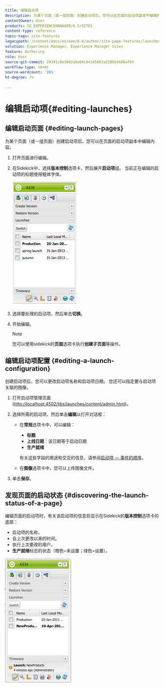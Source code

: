 ```yaml
---
title: 编辑启动项
description: 为某个页面（或一组页面）创建启动项后，您可以在页面的启动项副本中编辑内容。
contentOwner: User
products: SG_EXPERIENCEMANAGER/6.5/SITES
content-type: reference
topic-tags: site-features
legacypath: /content/docs/en/aem/6-0/author/site-page-features/launches
solution: Experience Manager, Experience Manager Sites
feature: Authoring
role: User
source-git-commit: 29391c8e3042a8a04c64165663a228bb4886afb5
workflow-type: tm+mt
source-wordcount: '281'
ht-degree: 7%

---
```


# 编辑启动项{#editing-launches}

## 编辑启动页面 {#editing-launch-pages}

为某个页面（或一组页面）创建启动项后，您可以在页面的启动项副本中编辑内容。

1. 打开页面进行编辑。
1. 在Sidekick中，选择&#x200B;**版本控制**&#x200B;选项卡，然后展开&#x200B;**启动项**&#x200B;组。 当前正在编辑的启动项的标题使用粗体字体。

   ![chlimage_1-13](assets/chlimage_1-13.jpeg)

1. 选择要处理的启动项，然后单击&#x200B;**切换**。
1. 开始编辑。

   >[!NOTE]
   >
   >您可以使用sidekick的&#x200B;**页面**&#x200B;选项卡执行&#x200B;**创建子页面**&#x200B;等操作。

## 编辑启动项配置 {#editing-a-launch-configuration}

创建启动项后，您可以更改启动项名称和启动项日期。 您还可以指定要与启动项关联的图像。

1. 打开启动项管理页面([http://localhost:4502/libs/launches/content/admin.html](http://localhost:4502/libs/launches/content/admin.html))。

1. 选择所需的启动项，然后单击&#x200B;**编辑**&#x200B;以打开对话框：

   * 在&#x200B;**常规**&#x200B;选项卡中，可以编辑：

      * **标题**
      * **上线日期**：该日期等于启动日期
      * **生产就绪**

     有关这些字段的用途和交互的信息，请参阅[启动项 — 事件的顺序](/help/sites-authoring/launches.md#launches-the-order-of-events)。

   * 在&#x200B;**图像**&#x200B;选项卡中，您可以上传图像文件。

1. 单击&#x200B;**保存**。

## 发现页面的启动状态 {#discovering-the-launch-status-of-a-page}

编辑页面的启动项时，有关该启动项的信息将显示在Sidekick的&#x200B;**版本控制**&#x200B;选项卡的底部：

* 启动项的名称。
* 自上次更改以来的时间。
* 执行上次更改的用户。
* **生产就绪**&#x200B;标志的状态（橙色=未设置；绿色=设置）。

![chlimage_1-186](assets/chlimage_1-186.png)
